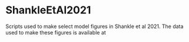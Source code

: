 # ShankleEtAl2021
Scripts used to make select model figures in Shankle et al 2021. The data used to make these figures is available at
